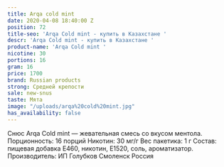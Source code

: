 ```yaml
---
title: Arqa cold mint
date: 2020-04-08 18:40:00 Z
position: 72
title-seo: 'Arqa Cold mint - купить в Казахстане '
descr: 'Arqa Cold mint - купить в Казахстане '
product-name: 'Arqa Cold mint '
nicotine: 30
portions: 16
gram: 16
price: 1700
brand: Russian products
strong: Средней крепости
sale: new-snus
taste: Мята
image: "/uploads/arqa%20cold%20mint.jpg"
has_availability: false
---
```


Снюс Arqa Cold mint — жевательная смесь со вкусом ментола.
Порционность: 16 порций
Никотин: 30 мг/г
Вес пакетика: 1 г
Состав: пищевая добавка E460, никотин, E1520, соль, ароматизатор.
Производитель: ИП Голубков Смоленск Россия